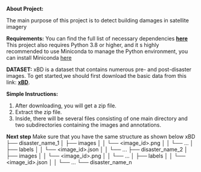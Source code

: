 **About Project:**

The main purpose of this project is to detect building damages in satellite imagery

**Requirements:**
You can find the full list of necessary dependencies **[here](https://github.com/Khalel2023/buildings-damage-analysis/blob/main/requirements.txt)**
This project also requires Python 3.8 or higher, and it s highly recommended to use Miniconda to manage the Python environment, you can install Miniconda [here](https://www.anaconda.com/docs/getting-started/miniconda/install)

**DATASET:**
xBD is a dataset that contains numerous pre- and post-disaster images. 
To get started,we should first download the basic data from this link: **[xBD](https://xview2.org/dataset)**.

**Simple Instructions:**  

1. After downloading, you will get a zip file.  
2. Extract the zip file.  
3. Inside, there will be several files consisting of one main directory and two subdirectories containing the images and annotations.

**Next step**
Make sure that you have the same structure as shown below
xBD 
 ├── disaster_name_1
 │      ├── images 
 │      │      └── <image_id>.png
 │      │      └── ...
 │      ├── labels
 │      │      └── <image_id>.json
 │      │      └── ...
 ├── disaster_name_2
 │      ├── images 
 │      │      └── <image_id>.png
 │      │      └── ...
 │      ├── labels
 │      │      └── <image_id>.json
 │      │      └── ...
 └── disaster_name_n 


    




